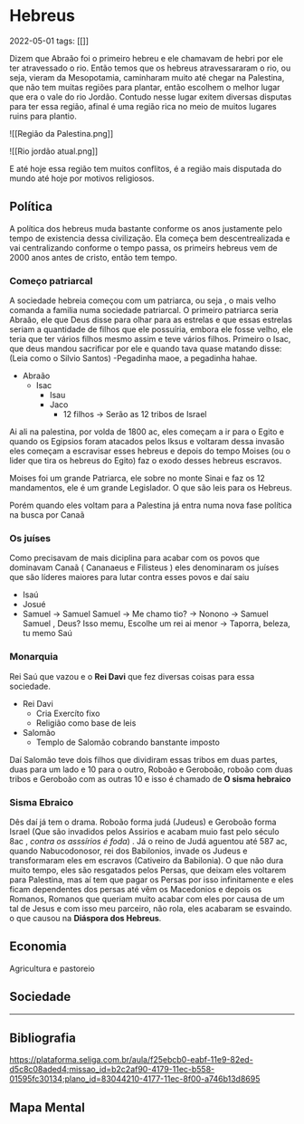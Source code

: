 # Hebreus
2022-05-01
tags:  [[]]

Dizem que Abraão foi o primeiro hebreu e ele chamavam de hebri por ele ter atravessado o rio. Então temos que os hebreus atravessararam o rio, ou seja, vieram da Mesopotamia, caminharam muito até chegar na Palestina, que não tem muitas regiões para plantar, então escolhem o melhor lugar que era o vale do rio Jordão. Contudo nesse lugar exitem diversas disputas para ter essa região, afinal é uma região rica no meio de muitos lugares ruins para plantio.

![[Região da Palestina.png]]

![[Rio jordão atual.png]]

E até hoje essa região tem muitos conflitos, é a  região mais disputada do mundo até hoje por motivos religiosos.

## Política

A política dos hebreus muda bastante conforme os anos justamente pelo tempo de existencia dessa civilização. Ela começa bem descentrealizada e vai centralizando conforme o tempo passa, os primeirs hebreus vem de 2000 anos antes de cristo, então tem tempo.

### Começo patriarcal
 A sociedade hebreia começou com um patriarca, ou seja , o mais velho comanda a familia numa sociedade patriarcal. O primeiro patriarca seria Abraão, ele que Deus disse para olhar para as estrelas e que essas estrelas seriam a quantidade de filhos que ele possuíria, embora ele fosse velho, ele teria que ter vários filhos mesmo assim e teve vários filhos. Primeiro o Isac, que deus mandou sacrificar por ele e quando tava quase matando disse: (Leia como o Silvio Santos) -Pegadinha maoe, a pegadinha hahae.

* Abraão
	* Isac 
		* Isau
		* Jaco 
			* 12 filhos → Serão as 12 tribos de Israel


Ai ali na palestina, por volda de 1800 ac, eles começam a ir para o Egito e quando os Egipsios foram atacados pelos Iksus e voltaram dessa invasão eles começam a escravisar esses hebreus e depois do tempo Moises (ou o lider que tira os hebreus do Egito) faz o exodo desses hebreus escravos.

Moises foi um grande Patriarca, ele sobre no monte Sinai e faz os 12 mandamentos, ele é um grande Legislador.  O que são leis para os Hebreus.

Porém quando eles voltam para a Palestina já entra numa nova fase política na busca por Canaã

### Os juíses

Como precisavam de mais diciplina para acabar com os povos que dominavam Canaã ( Cananaeus e Filisteus ) eles denominaram os juíses que são líderes maiores para lutar contra esses povos e daí saiu 

* Isaú
* Josué
* Samuel 
	→ Samuel Samuel → Me chamo tio? → Nonono → Samuel Samuel , Deus? Isso memu, Escolhe um rei ai menor → Taporra, beleza, tu memo  Saú

### Monarquia

Rei Saú que vazou e o **Rei Davi** que fez diversas coisas para essa sociedade.

* Rei Davi
	* Cria Exercíto fixo
	* Religião como base de leis
* Salomão
	* Templo de Salomão cobrando banstante imposto

Daí Salomão teve dois filhos que dividiram essas tribos em duas partes, duas para um lado e 10 para o outro, Roboão e Geroboão, roboão com duas tribos e Geroboão com as outras 10 e isso é chamado de **O sisma hebraico** 


### Sisma Ebraico

Dês daí já tem o drama. Roboão forma judá (Judeus) e Geroboão forma Israel (Que são invadidos pelos Assirios e acabam muio fast pelo século 8ac , *contra os asssírios é foda*) .
Já o reino de Judá aguentou até 587 ac, quando Nabucodonosor, rei dos Babilonios, invade os Judeus e transformaram eles em escravos (Cativeiro da Babilonia). O que não dura muito tempo, eles são resgatados pelos Persas, que  deixam eles voltarem para Palestina, mas aí tem que pagar os Persas por isso infinitamente e eles ficam dependentes dos persas até vêm os Macedonios e depois os Romanos, Romanos que queriam muito acabar com eles por causa de um tal de Jesus e com isso meu parceiro, não rola, eles acabaram se esvaindo. o que causou na **Diáspora dos Hebreus**.

## Economia

Agricultura e pastoreio

## Sociedade




-----------------------------------------------
## Bibliografia

https://plataforma.seliga.com.br/aula/f25ebcb0-eabf-11e9-82ed-d5c8c08aded4;missao_id=b2c2af90-4179-11ec-b558-01595fc30134;plano_id=83044210-4177-11ec-8f00-a746b13d8695

## Mapa Mental